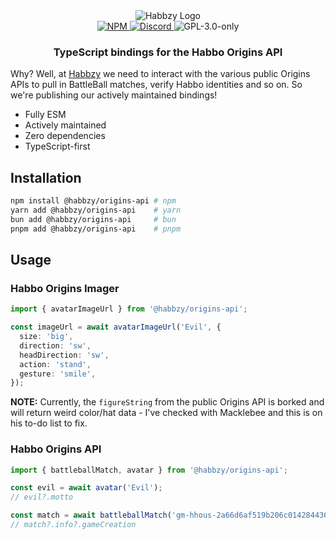 <div align="center">
  <div>
    <img src="https://cdn.habbzy.com/uploads/5vXnvuxt90BppMiT.png" alt="Habbzy Logo" style="image-rendering: pixelated" />
  </div>
  <a href="https://www.npmjs.com/package/@habbzy/origins-api" target="_blank">
    <img src="https://img.shields.io/npm/v/@habbzy/origins-api?style=flat-square" alt="NPM" />
  </a>
  <a href="https://discord.gg/habbzy" target="_blank">
    <img src="https://img.shields.io/discord/1264499728251486261?color=7289DA&label=discord&logo=discord&logoColor=FFFFFF&style=flat-square" alt="Discord" />
  </a>
  <img src="https://img.shields.io/npm/l/@habbzy/origins-api?style=flat-square" alt="GPL-3.0-only" />
  <h3>TypeScript bindings for the Habbo Origins API</h3>
</div>

Why? Well, at [Habbzy](https://habbzy.com) we need to interact with the various public Origins APIs to pull in BattleBall matches, verify Habbo identities and so on. So we're publishing our actively maintained bindings!

- Fully ESM
- Actively maintained
- Zero dependencies
- TypeScript-first

## Installation

```bash
npm install @habbzy/origins-api # npm
yarn add @habbzy/origins-api    # yarn
bun add @habbzy/origins-api     # bun
pnpm add @habbzy/origins-api    # pnpm
```

## Usage

### Habbo Origins Imager

```typescript
import { avatarImageUrl } from '@habbzy/origins-api';

const imageUrl = await avatarImageUrl('Evil', {
  size: 'big',
  direction: 'sw',
  headDirection: 'sw',
  action: 'stand',
  gesture: 'smile',
});
```

**NOTE:** Currently, the `figureString` from the public Origins API is borked and will return weird color/hat data - I've checked with Macklebee and this is on his to-do list to fix.

### Habbo Origins API

```typescript
import { battleballMatch, avatar } from '@habbzy/origins-api';

const evil = await avatar('Evil');
// evil?.motto

const match = await battleballMatch('gm-hhous-2a66d6af519b206c014284436b4beec3');
// match?.info?.gameCreation
```
